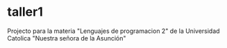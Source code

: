 # taller1
Projecto para la materia "Lenguajes de programacion 2" de la Universidad Catolica "Nuestra señora de la Asunción"
